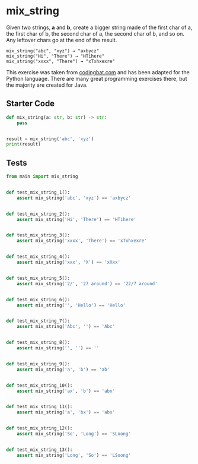 # mix_string




Given two strings, <b>a</b> and <b>b</b>, create a bigger string made of the first char of a, the first char of b, the second char of a, the second char of b, and so on. Any leftover chars go at the end of the result.

```
mix_string("abc", "xyz") → "axbycz"
mix_string("Hi", "There") → "HTihere"
mix_string("xxxx", "There") → "xTxhxexre"
```

This exercise was taken from [codingbat.com](https://codingbat.com/prob/p125185) and has been adapted for the Python language. There are many great programming exercises there, but the majority are created for Java.

## Starter Code
```python
def mix_string(a: str, b: str) -> str:
    pass


result = mix_string('abc', 'xyz')
print(result)
```

## Tests
```python
from main import mix_string


def test_mix_string_1():
    assert mix_string('abc', 'xyz') == 'axbycz'


def test_mix_string_2():
    assert mix_string('Hi', 'There') == 'HTihere'


def test_mix_string_3():
    assert mix_string('xxxx', 'There') == 'xTxhxexre'


def test_mix_string_4():
    assert mix_string('xxx', 'X') == 'xXxx'


def test_mix_string_5():
    assert mix_string('2/', '27 around') == '22/7 around'


def test_mix_string_6():
    assert mix_string('', 'Hello') == 'Hello'


def test_mix_string_7():
    assert mix_string('Abc', '') == 'Abc'


def test_mix_string_8():
    assert mix_string('', '') == ''


def test_mix_string_9():
    assert mix_string('a', 'b') == 'ab'


def test_mix_string_10():
    assert mix_string('ax', 'b') == 'abx'


def test_mix_string_11():
    assert mix_string('a', 'bx') == 'abx'


def test_mix_string_12():
    assert mix_string('So', 'Long') == 'SLoong'


def test_mix_string_13():
    assert mix_string('Long', 'So') == 'LSoong'
```
